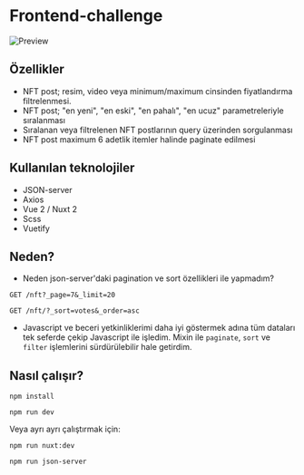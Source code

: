 # Frontend-challenge

![Preview](https://i.hizliresim.com/9ewkcqa.png)

## Özellikler

- NFT post; resim, video veya minimum/maximum cinsinden fiyatlandırma filtrelenmesi.
- NFT post; "en yeni", "en eski", "en pahalı", "en ucuz" parametreleriyle sıralanması
- Sıralanan veya filtrelenen NFT postlarının query üzerinden sorgulanması
- NFT post maximum 6 adetlik itemler halinde paginate edilmesi

## Kullanılan teknolojiler

- JSON-server
- Axios
- Vue 2 / Nuxt 2
- Scss
- Vuetify

## Neden?

- Neden json-server'daki pagination ve sort özellikleri ile yapmadım?
``` 
GET /nft?_page=7&_limit=20

GET /nft/?_sort=votes&_order=asc
```

+ Javascript ve beceri yetkinliklerimi daha iyi göstermek adına tüm dataları tek seferde çekip Javascript ile işledim. Mixin ile `paginate`, `sort` ve `filter` işlemlerini sürdürülebilir hale getirdim. 

## Nasıl çalışır?

```
npm install
```

```
npm run dev
```

Veya ayrı ayrı çalıştırmak için:

```
npm run nuxt:dev
```

```
npm run json-server
```